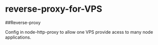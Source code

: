 reverse-proxy-for-VPS
=====================
##Reverse-proxy

Config in node-http-proxy to allow one VPS provide acess to many node applications.
